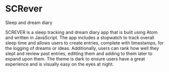 # SCRever
Sleep and dream diary

SCREVER is a sleep tracking and dream diary app that is built using Atom and written in JavaScript. The app includes a stopwatch to track overall sleep time and allows users to create entries, complete with timestamps, for the logging of dreams or ideas. Additionally, users can rank how well they slept and review past entries, editting them and adding to them later to expand upon them. The theme is dark to ensure users have a great experience and is visually easy on the eyes at night.
